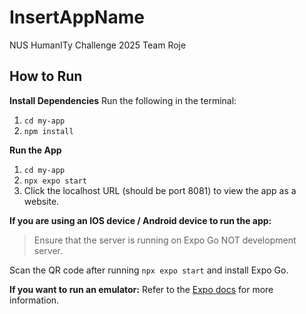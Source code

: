 # InsertAppName

NUS HumanITy Challenge 2025 Team Roje

## How to Run

**Install Dependencies**
Run the following in the terminal:
1. <code>cd my-app</code>
2. <code>npm install</code>

**Run the App**
1. <code>cd my-app</code> 
2. <code>npx expo start</code>
3. Click the localhost URL (should be port 8081) to view the app as a website.

**If you are using an IOS device / Android device to run the app:**
> Ensure that the server is running on Expo Go NOT development server. 

Scan the QR code after running <code>npx expo start</code> and install Expo Go.

**If you want to run an emulator:**
Refer to the [Expo docs](https://docs.expo.dev/workflow/android-studio-emulator/) for more information.

